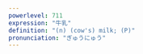 ```yaml
---
powerlevel: 711
expression: "牛乳"
definition: "(n) (cow's) milk; (P)"
pronunciation: "ぎゅうにゅう"
---
```

